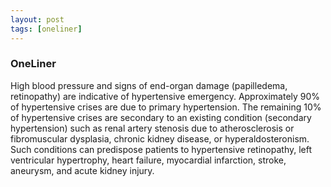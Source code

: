 ```yaml
---
layout: post
tags: [oneliner]
---
```



### OneLiner

High blood pressure and signs of end-organ damage (papilledema, retinopathy) are indicative of hypertensive emergency. Approximately 90% of hypertensive crises are due to primary hypertension. The remaining 10% of hypertensive crises are secondary to an existing condition (secondary hypertension) such as renal artery stenosis due to atherosclerosis or fibromuscular dysplasia, chronic kidney disease, or hyperaldosteronism. Such conditions can predispose patients to hypertensive retinopathy,  left ventricular hypertrophy, heart failure, myocardial infarction, stroke, aneurysm, and acute kidney injury.
